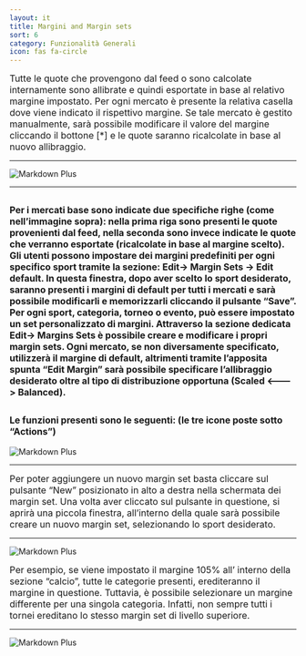 ```yaml
---
layout: it
title: Margini and Margin sets
sort: 6
category: Funzionalità Generali
icon: fas fa-circle
---
```

<p class="message">

</p>

<font size="3">Tutte le quote che provengono dal feed o sono calcolate internamente sono allibrate e quindi esportate in base al relativo margine impostato. Per ogni mercato è presente la relativa casella dove viene indicato il rispettivo margine. Se tale mercato è gestito manualmente, sarà possibile modificare il valore del margine cliccando il bottone [*] e le quote saranno ricalcolate in base al nuovo allibraggio.</font> 

 ---

![Markdown Plus](http://10.10.3.166/images/5/5e/Oam-tool-quotefeed.png)

--- 

<font size="3">Per i mercati base sono indicate due specifiche righe (come nell’immagine sopra): nella prima riga sono presenti le quote provenienti dal feed, nella seconda sono invece indicate le quote che verranno esportate (ricalcolate in base al margine scelto). 
 Gli utenti possono impostare dei margini predefiniti per ogni specifico sport tramite la sezione: Edit-> Margin Sets -> Edit default.
In questa finestra, dopo aver scelto lo sport desiderato, saranno presenti i margini di default per tutti i mercati e sarà possibile modificarli e memorizzarli cliccando il pulsante “Save”. Per ogni sport, categoria, torneo o evento, può essere impostato un set personalizzato di margini. Attraverso la sezione dedicata Edit-> Margins Sets è possibile creare e modificare i propri margin sets. Ogni mercato, se non diversamente specificato, utilizzerà il margine di default, altrimenti tramite l’apposita spunta “Edit Margin” sarà possibile specificare l’allibraggio desiderato oltre al tipo di distribuzione opportuna (Scaled <---> Balanced).</font> 
---

<font size="3">Le funzioni presenti sono le seguenti: (le tre icone poste sotto “Actions”)</font> 
--- 
![Markdown Plus](http://10.10.3.166/images/6/61/Oam-tool-margin-actions.png)

---

<font size="3">Per poter aggiungere un nuovo margin set basta cliccare sul pulsante “New” posizionato in alto a destra nella schermata dei margin set. Una volta aver cliccato sul pulsante in questione, si aprirà una piccola finestra, all’interno della quale sarà possibile creare un nuovo margin set, selezionando lo sport desiderato.</font> 

 ---
 ![Markdown Plus](http://10.10.3.166/images/0/07/Oam-tool-select-sport.png)


<font size="3">Per esempio, se viene impostato il margine 105% all’ interno della sezione “calcio”, tutte le categorie presenti, erediteranno il margine in questione. Tuttavia, è possibile selezionare un margine differente per una singola categoria. Infatti, non sempre tutti i tornei ereditano lo stesso margin set di livello superiore.</font> 

---

![Markdown Plus](http://10.10.3.166/images/a/a8/Oam-tool-margini-scaled-balanced.png)
